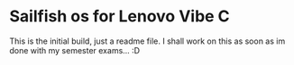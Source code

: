 # Sailfish os for Lenovo Vibe C
This is the initial build, just a readme file. I shall work on this as soon as im done with my semester exams... :D
